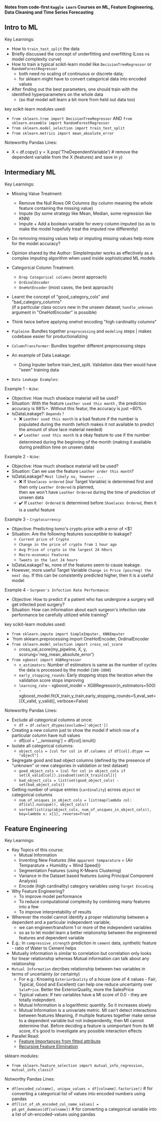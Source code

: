 **Notes from code-first `Kaggle Learn` Courses on ML, Feature Engineering, Data Cleaning and Time Series Forecasting**

## Intro to ML
Key Learnings: <br>
- How to `train_test_split` the data
- Briefly discussed the concept of underfitting and overfitting (Loss vs model complexity curve)
- How to train a typical scikit-learn model like `DecisionTreeRegressor` or `RandomForestRegressor` 
    - both need no scaling of continuous or discrete data;
    - for sklearn might have to convert categorical data into encoded values
- After finding out the best parameters, one should train with the identified hyperparameters on the whole data 
    - (so that model will learn a bit more from held out data too) 
       
key scikit-learn modules used: <br>
- `from sklearn.tree import DecisionTreeRegressor` AND `from sklearn.ensemble import RandomForestRegressor`
- `from sklearn.model_selection import train_test_split`
- `from sklearn.metrics import mean_absolute_error`

Noteworthy Pandas Lines: <br>
- X = df.copy() y = X.pop('TheDependentVariable') # remove the dependent variable from the X (features) and save in y)

## Intermediary ML
Key Learnings:<br>
- Missing Value Treatment:
    - Remove the Null Rows OR Columns (by column meaning the whole feature containing the missing value)
    - Impute (by some strategy like Mean, Median, some regression like KNN)
    - Impute + Add a boolean variable for every column imputed (so as to make the model hopefully treat the imputed row differently)
- Do removing missing values help or imputing missing values help more for the model accuracy?
- Opinion shared by the Author: SimpleImputer works as effectively as a complex imputing algorithm when used inside sophisticated ML models
- Categorical Column Treatment:
    - `Drop Categorical columns` (worst approach)
    - `OrdinalEncoder` 
    - `OneHotEncoder` (most cases, the best approach)
- Learnt the concept of "good_category_cols" and "bad_category_columns" <br> (if a particular class occurs new in the unseen dataset; `handle_unknown` argument in "OneHotEncoder" is possible)
- Think twice before applying onehot encoding "high cardinality columns"
- `Pipleine`: Bundles together `preprocessing` and `modeling` steps | makes codebase easier for productionalizing
- `ColumnTransformer`: Bundles together different preprocessing steps
- An example of Data Leakage: 
    - Doing Inputer before train_test_split. Validation data then would have "seen" training data  

- `Data Leakage Examples`:

Example 1 - `Nike`: <br>
- Objective: How much shoelace material will be used?
- Situation: With the feature `Leather used this month` , the prediction accuracy is 98%+. Without this featur, the accuracy is just ~80%
- IsDataLeakage?: `Depends` ! 
    - :x: `Leather used this month` is a bad feature if the number is populated during the month (which makes it not available to predict the amount of shoe lace material needed)
    - ✔️ `Leather used this month` is a okay feature to use if the number determined during the beginning of the month (making it available during predition time on unseen data)

Example 2 - `Nike`: <br>
- Objective: How much shoelace material will be used?
- Situation: Can we use the feature `Leather order this month`?
- IsDataLeakage? `Most likely no, however ...`
    - :x: If `Shoelaces ordered` (our Target Variable) is determined first and then only `Leather Ordered` is planned, <br>
   then we won't have `Leather Ordered` during the time of prediction of unseen data
    - ✔️ If `Leather Ordered` is determined before `Shoelaces Ordered`, then it is a useful feature
        
 Example 3 - `Cryptocurrency`: <br>
- Objective: Predicting tomo's crypto price with a error of <$1
- Situation: Are the following features susceptible to leakage?
    - `Current price of Crypto`
    - `Change in the price of crypto from 1 hour ago`
    - `Avg Price of crypto in the largest 24 h0urs`
    - `Macro-economic Features`
    - `Tweets in the last 24 hours `
- IsDataLeakage? `No`, none of the features seem to cause leakage.
- However, more useful Target Variable `Change in Price (pos/neg) the next day`. If this can be consistently predicted higher, then it is a useful model


Example 4 - `Surgeon's Infection Rate Performance`: <br>
- Objective: How to predict if a patient who has undergone a surgery will get infected post surgery?
- Situation: How can information about each surgeon's infection rate performance be carefully utilized while training?
   
   
key scikit-learn modules used:
- `from sklearn.impute import SimpleImputer, KNNImputer`
- `from sklearn.preprocessing import OneHotEncoder, OrdinalEncoder
- `from sklearn.model_selection import cross_val_score`
     - cross_val_score(my_pipeline, X, y, scorung='neg_mean_absolute_error')
- `from xgboost import XGBRegressor`
     - `n_estimators`: Number of estimators is same as the number of cycles the data is processed by the model (`100-1000`)
     - `early_stopping_rounds`: Early stopping stops the iteration when the validation score stops improving 
     - `learning_rate`
           - xgboost_model = XGBRegressor(n_estimators=500)
           - xgboost_model.fit(X_train,y_train,early_stopping_rounds=5,eval_set=[(X_valid, y_valid)], verbose=False)

Noteworthy Pandas Lines:
- Exclude all categorical columns at once:
    - `df = df.select_dtypes(exclude=['object'])`
- Creating a new column just to show the model if which row of a particular column have null values
    - df[col + '__ismissing'] = df[col].isnull() 
- Isolate all categorical columns: 
    - `object_cols = [col for col in df.columns if df[col].dtype == "object"]`
- Segregate good and bad object columns (defined by the presence of "unknown" or new categories in validation or test dataset)
    - `good_object_cols = [col for col in object_cols if set(X_valid[col]).issubset(set(X_train[col])]`
    - `bad_object_cols = list(set(good_object_cols) - set(bad_object_cols))`
- Getting number of unique entries (`cardinality`) across `object` or categorical columns
    - `num_of_uniques_in_object_cols = list(map(lambda col: df[col].nunique(), object_cols))`  
    - `sorted(list(zip(object_cols, num_of_uniques_in_object_cols)), key=lambda x: x[1], reverse=True)`


## Feature Engineering

Key Learnings: 
- Key Topics of this course: 
    - Mutual Information
    - Inventing New Features (like `apparent temparature` = {Air Temparature + Humidity + Wind Speed})
    - Segmentation Features (using K-Means Clustering)
    - Variance in the Dataset based features (using Principal Component Analysis)
    - Encode (high cardinality) category variables using `Target Encoding`
- Why Feature Engineering?
    - To improve model performance
    - To reduce computational complexity by combining many features into a few
    - To improve interpretability of results
- Wherever the model cannot identify a proper relationship between a dependent and a particular independent variable, <br>
    - we can engineer/transform 1 or more of the independent variables 
    - so as to let model learn a better relationship between the engineered features and dependent variable 
- E.g.: In `compressive_strength` prediction in `cement` data, synthetic feature - ratio of Water to Cement helps
- Mutually information is similar to correlation but correlation only looks for linear relationship whereas Mutual information can talk about any relationship
- `Mutual Information` decribes relationship between two variables in terms of uncertainty (or certainty)
    - For e.g.: Knowing `ExteriorQuality` of a house (one of 4 values - Fair, Typical, Good and Excellent) can help one reduce uncertainty over `SalePrice`. Better the ExteriorQuality, more the SalesPrice
    - Typical values: If two variables have a MI score of 0.0 - they are totally indepndent. 
    - Mutual Information is a logarithmic quantity. So it increases slowly
    - Mutual Information is a univariate metric. MI can't detect interactions between features Meaning, if multiple features together make sense to a dependent variable but not independently, then MI cannot determine that. Before deciding a feature is unimportant from its MI score, it's good to investigate any possible interaction effects
- Parallel Read: 
    - [Feature Importances from fitted attribute](https://scikit-learn.org/stable/auto_examples/ensemble/plot_forest_importances.html)  
    - [Recursive Feature Elimination](https://scikit-learn.org/stable/modules/generated/sklearn.feature_selection.RFE.html)

 sklearn modules: <br>
 - `from sklearn.feature_selection import mutual_info_regression, mutual_info_classif`
 
 Notworthy Pandas Lines: <br>
 - `df[encoded_colname], unique_values = df[colname].factorize()` # for converting a categorical list of values into encoded numbers using pandas
 - `df[list_of_oh_encoded_col_name_values] = pd.get_dummies(df[colname])` # for converting a categorical variable into a list of oh-encoded-values using pandas

